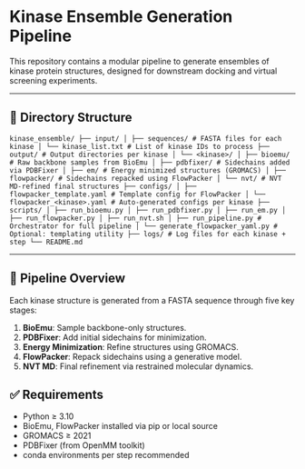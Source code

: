 # Kinase Ensemble Generation Pipeline

This repository contains a modular pipeline to generate ensembles of kinase protein structures, designed for downstream docking and virtual screening experiments.

---

## 📁 Directory Structure
``
kinase_ensemble/
├── input/
│ ├── sequences/ # FASTA files for each kinase
│ └── kinase_list.txt # List of kinase IDs to process
├── output/ # Output directories per kinase
│ └── <kinase>/
│ ├── bioemu/ # Raw backbone samples from BioEmu
│ ├── pdbfixer/ # Sidechains added via PDBFixer
│ ├── em/ # Energy minimized structures (GROMACS)
│ ├── flowpacker/ # Sidechains repacked using FlowPacker
│ └── nvt/ # NVT MD-refined final structures
├── configs/
│ ├── flowpacker_template.yaml # Template config for FlowPacker
│ └── flowpacker_<kinase>.yaml # Auto-generated configs per kinase
├── scripts/
│ ├── run_bioemu.py
│ ├── run_pdbfixer.py
│ ├── run_em.py
│ ├── run_flowpacker.py
│ ├── run_nvt.sh
│ ├── run_pipeline.py # Orchestrator for full pipeline
│ └── generate_flowpacker_yaml.py # Optional: templating utility
├── logs/ # Log files for each kinase + step
└── README.md
``

---

## 🧬 Pipeline Overview

Each kinase structure is generated from a FASTA sequence through five key stages:

1. **BioEmu**: Sample backbone-only structures.
2. **PDBFixer**: Add initial sidechains for minimization.
3. **Energy Minimization**: Refine structures using GROMACS.
4. **FlowPacker**: Repack sidechains using a generative model.
5. **NVT MD**: Final refinement via restrained molecular dynamics.

## ✅ Requirements

- Python ≥ 3.10
- BioEmu, FlowPacker installed via pip or local source
- GROMACS ≥ 2021
- PDBFixer (from OpenMM toolkit)
- conda environments per step recommended

